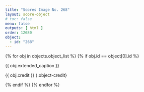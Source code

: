 ```yaml
---
title: "Scores Image No. 268"
layout: score-object
# toc: false
menu: false
outputs: [ html ]
order: 12680
object:
  - id: "268"
---
```


{% for obj in objects.object_list %}
{% if obj.id == object[0].id %}

{{ obj.extended_caption }}

{{ obj.credit }} {.object-credit}

{% endif %}
{% endfor %}
